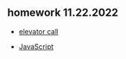 ## homework 11.22.2022

- [elevator call](https://github.com/sl101/TEL-RAN_Algorithms/tree/main/homeworks/02.21.2022/script.js)

- [JavaScript](https://github.com/sl101/TEL-RAN_Algorithms/tree/main/homeworks/11.22.2022/script.js)

